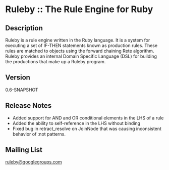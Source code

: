 Ruleby :: The Rule Engine for Ruby
==================================

Description
-----------
Ruleby is a rule engine written in the Ruby language. It is a system for executing a set 
of IF-THEN statements known as production rules. These rules are matched to objects using 
the forward chaining Rete algorithm. Ruleby provides an internal Domain Specific Language 
(DSL) for building the productions that make up a Ruleby program.

Version 
-------
0.6-SNAPSHOT

Release Notes
-------------
* Added support for AND and OR conditional elements in the LHS of a rule
* Added the ability to self-reference in the LHS without binding
* Fixed bug in retract_resolve on JoinNode that was causing inconsistent behavior of :not patterns.

Mailing List
------------
ruleby@googlegroups.com

